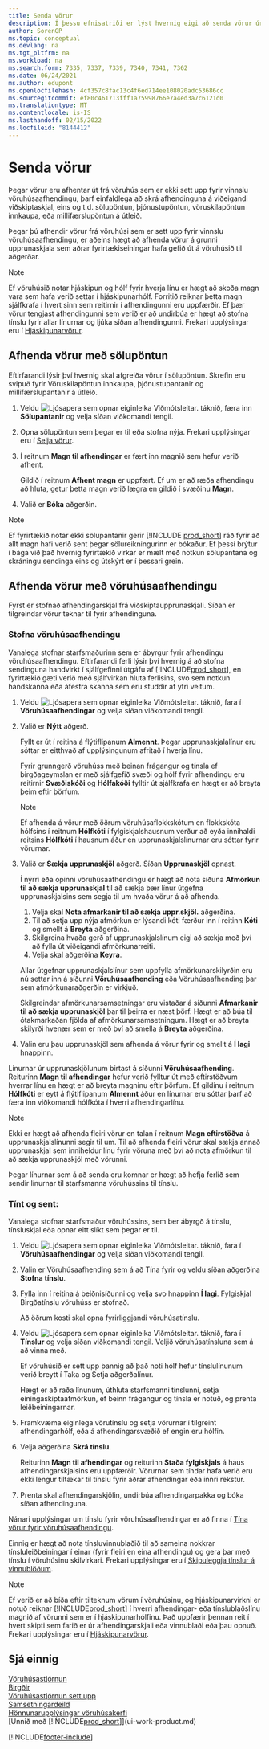 ```yaml
---
title: Senda vörur
description: Í þessu efnisatriði er lýst hvernig eigi að senda vörur úr vöruhúsinu eftir því hverjar skilgreiningar vöruhússins eru fyrir úrvinnslu sendingar.
author: SorenGP
ms.topic: conceptual
ms.devlang: na
ms.tgt_pltfrm: na
ms.workload: na
ms.search.form: 7335, 7337, 7339, 7340, 7341, 7362
ms.date: 06/24/2021
ms.author: edupont
ms.openlocfilehash: 4cf357c8fac13c4f6ed714ee108020adc53686cc
ms.sourcegitcommit: ef80c461713fff1a75998766e7a4ed3a7c6121d0
ms.translationtype: MT
ms.contentlocale: is-IS
ms.lasthandoff: 02/15/2022
ms.locfileid: "8144412"
---
```

# <a name="ship-items"></a>Senda vörur

Þegar vörur eru afhentar út frá vöruhús sem er ekki sett upp fyrir vinnslu vöruhúsaafhendingu, þarf einfaldlega að skrá afhendinguna á viðeigandi viðskiptaskjal, eins og t.d. sölupöntun, þjónustupöntun, vöruskilapöntun innkaupa, eða millifærslupöntun á útleið.

Þegar þú afhendir vörur frá vöruhúsi sem er sett upp fyrir vinnslu vöruhúsaafhendingu, er aðeins hægt að afhenda vörur á grunni upprunaskjala sem aðrar fyrirtækiseiningar hafa gefið út á vöruhúsið til aðgerðar.

> [!NOTE]
> Ef vöruhúsið notar hjáskipun og hólf fyrir hverja línu er hægt að skoða magn vara sem hafa verið settar í hjáskipunarhólf. Forritið reiknar þetta magn sjálfkrafa í hvert sinn sem reitirnir í afhendingunni eru uppfærðir. Ef þær vörur tengjast afhendingunni sem verið er að undirbúa er hægt að stofna tínslu fyrir allar línurnar og ljúka síðan afhendingunni. Frekari upplýsingar eru í [Hjáskipunarvörur](warehouse-how-to-cross-dock-items.md).

## <a name="to-ship-items-with-a-sales-order"></a>Afhenda vörur með sölupöntun

Eftirfarandi lýsir því hvernig skal afgreiða vörur í sölupöntun. Skrefin eru svipuð fyrir Vöruskilapöntun innkaupa, þjónustupantanir og millifærslupantanir á útleið.  

1. Veldu ![Ljósapera sem opnar eiginleika Viðmótsleitar.](media/ui-search/search_small.png "Segðu mér hvað þú vilt gera") táknið, færa inn **Sölupantanir** og velja síðan viðkomandi tengil.
2. Opna sölupöntun sem þegar er til eða stofna nýja. Frekari upplýsingar eru í [Selja vörur](sales-how-sell-products.md).
3. Í reitnum **Magn til afhendingar** er fært inn magnið sem hefur verið afhent.

    Gildið í reitnum **Afhent magn** er uppfært. Ef um er að ræða afhendingu að hluta, getur þetta magn verið lægra en gildið í svæðinu **Magn**.
4. Valið er **Bóka** aðgerðin.

> [!NOTE]
> Ef fyrirtækið notar ekki sölupantanir gerir [!INCLUDE [prod_short](includes/prod_short.md)] ráð fyrir að allt magn hafi verið sent þegar sölureikningurinn er bókaður. Ef þessi brýtur í bága við það hvernig fyrirtækið virkar er mælt með notkun sölupantana og skráningu sendinga eins og útskýrt er í þessari grein.

## <a name="to-ship-items-with-a-warehouse-shipment"></a>Afhenda vörur með vöruhúsaafhendingu

Fyrst er stofnað afhendingarskjal frá viðskiptaupprunaskjali. Síðan er tilgreindar vörur teknar til fyrir afhendinguna.

### <a name="to-create-a-warehouse-shipment"></a>Stofna vöruhúsaafhendingu

Vanalega stofnar starfsmaðurinn sem er ábyrgur fyrir afhendingu vöruhúsaafhendingu. Eftirfarandi ferli lýsir því hvernig á að stofna sendinguna handvirkt í sjálfgefinni útgáfu af [!INCLUDE[prod_short](includes/prod_short.md)], en fyrirtækið gæti verið með sjálfvirkan hluta ferlisins, svo sem notkun handskanna eða áfestra skanna sem eru studdir af ytri veitum.  

1. Veldu ![Ljósapera sem opnar eiginleika Viðmótsleitar.](media/ui-search/search_small.png "Segðu mér hvað þú vilt gera") táknið, fara í **Vöruhúsaafhendingar** og velja síðan viðkomandi tengil.  
2. Valið er **Nýtt** aðgerð.  

    Fyllt er út í reitina á flýtiflipanum **Almennt**. Þegar upprunaskjalalínur eru sóttar er eitthvað af upplýsingunum afritað í hverja línu.  

    Fyrir grunngerð vöruhúss með beinan frágangur og tínsla ef birgðageymslan er með sjálfgefið svæði og hólf fyrir afhendingu eru reitirnir **Svæðiskóði** og **Hólfakóði** fylltir út sjálfkrafa en hægt er að breyta þeim eftir þörfum.  

    > [!NOTE]  
    > Ef afhenda á vörur með öðrum vöruhúsaflokkskótum en flokkskóta hólfsins í reitnum **Hólfkóti** í fylgiskjalshausnum verður að eyða innihaldi reitsins **Hólfkóti** í hausnum áður en upprunaskjalslínurnar eru sóttar fyrir vörurnar.  
3. Valið er **Sækja upprunaskjöl** aðgerð. Síðan **Upprunaskjöl** opnast.

    Í nýrri eða opinni vöruhúsaafhendingu er hægt að nota síðuna **Afmörkun til að sækja upprunaskjal** til að sækja þær línur útgefna upprunaskjalsins sem segja til um hvaða vörur á að afhenda.

    1. Velja skal **Nota afmarkanir til að sækja uppr.skjöl.** aðgerðina.  
    2. Til að setja upp nýja afmörkun er lýsandi kóti færður inn í reitinn **Kóti** og smellt á **Breyta** aðgerðina.  
    3. Skilgreina hvaða gerð af upprunaskjalslínum eigi að sækja með því að fylla út viðeigandi afmörkunarreiti.  
    4. Velja skal aðgerðina **Keyra**.  

    Allar útgefnar upprunaskjalslínur sem uppfylla afmörkunarskilyrðin eru nú settar inn á síðunni **Vöruhúsaafhending** eða Vöruhúsaafhending þar sem afmörkunaraðgerðin er virkjuð.  

    Skilgreindar afmörkunarsamsetningar eru vistaðar á síðunni **Afmarkanir til að sækja upprunaskjöl** þar til þeirra er næst þörf. Hægt er að búa til ótakmarkaðan fjölda af afmörkunarsamsetningum. Hægt er að breyta skilyrði hvenær sem er með því að smella á **Breyta** aðgerðina.

4. Valin eru þau upprunaskjöl sem afhenda á vörur fyrir og smellt á **Í lagi** hnappinn.  

Línurnar úr upprunaskjölunum birtast á síðunni **Vöruhúsaafhending**. Reiturinn **Magn til afhendingar** hefur verið fylltur út með eftirstöðvum hverrar línu en hægt er að breyta magninu eftir þörfum. Ef gildinu í reitnum  **Hólfkóti** er eytt á flýtiflipanum **Almennt** áður en línurnar eru sóttar þarf að færa inn viðkomandi hólfkóta í hverri afhendingarlínu.  

> [!NOTE]  
> Ekki er hægt að afhenda fleiri vörur en talan í reitnum **Magn eftirstöðva** á upprunaskjalslínunni segir til um. Til að afhenda fleiri vörur skal sækja annað upprunaskjal sem inniheldur línu fyrir vöruna með því að nota afmörkun til að sækja upprunaskjöl með vörunni.  

Þegar línurnar sem á að senda eru komnar er hægt að hefja ferlið sem sendir línurnar til starfsmanna vöruhússins til tínslu.

### <a name="to-pick-and-ship"></a>Tínt og sent:

Vanalega stofnar starfsmaður vöruhússins, sem ber ábyrgð á tínslu, tínsluskjal eða opnar eitt slíkt sem þegar er til.  

1. Veldu ![Ljósapera sem opnar eiginleika Viðmótsleitar.](media/ui-search/search_small.png "Segðu mér hvað þú vilt gera") táknið, fara í **Vöruhúsaafhendingar** og velja síðan viðkomandi tengil.
2. Valin er Vöruhúsaafhending sem á að Tína fyrir og veldu síðan aðgerðina **Stofna tínslu**.
3. Fylla inn í reitina á beiðnisíðunni og velja svo hnappinn **Í lagi**. Fylgiskjal Birgðatínslu vöruhúss er stofnað.

    Að öðrum kosti skal opna fyrirliggjandi vöruhúsatínslu.
4. Veldu ![Ljósapera sem opnar eiginleika Viðmótsleitar.](media/ui-search/search_small.png "Segðu mér hvað þú vilt gera") táknið, fara í **Tínslur** og velja síðan viðkomandi tengil. Veljið vöruhúsatínsluna sem á að vinna með.

    Ef vöruhúsið er sett upp þannig að það noti hólf hefur tínslulínunum verið breytt í Taka og Setja aðgerðalínur.

    Hægt er að raða línunum, úthluta starfsmanni tínslunni, setja einingaskiptaafmörkun, ef beinn frágangur og tínsla er notuð, og prenta leiðbeiningarnar.

5. Framkvæma eiginlega vörutínslu og setja vörurnar í tilgreint afhendingarhólf, eða á afhendingarsvæðið ef engin eru hólfin.
6. Velja aðgerðina **Skrá tínslu**.

    Reiturinn **Magn til afhendingar** og reiturinn **Staða fylgiskjals** á haus afhendingarskjalsins eru uppfærðir. Vörurnar sem tíndar hafa verið eru ekki lengur tiltækar til tínslu fyrir aðrar afhendingar eða innri rekstur.
7. Prenta skal afhendingarskjölin, undirbúa afhendingarpakka og bóka síðan afhendinguna.

Nánari upplýsingar um tínslu fyrir vöruhúsaafhendingar er að finna í [Tína vörur fyrir vöruhúsaafhendingu](warehouse-how-to-pick-items-for-warehouse-shipment.md).

Einnig er hægt að nota tínsluvinnublaðið til að sameina nokkrar tínsluleiðbeiningar í einar (fyrir fleiri en eina afhendingu) og gera þar með tínslu í vöruhúsinu skilvirkari. Frekari upplýsingar eru í [Skipuleggja tínslur á vinnublöðum](warehouse-how-to-plan-picks-in-worksheets.md).

> [!NOTE]
> Ef verið er að bíða eftir tilteknum vörum í vöruhúsinu, og hjáskipunarvirkni er notuð reiknar [!INCLUDE[prod_short](includes/prod_short.md)] í hverri afhendingar- eða tínslublaðslínu magnið af vörunni sem er í hjáskipunarhólfinu. Það uppfærir þennan reit í hvert skipti sem farið er úr afhendingarskjali eða vinnublaði eða þau opnuð. Frekari upplýsingar eru í [Hjáskipunarvörur](warehouse-how-to-cross-dock-items.md).

## <a name="see-also"></a>Sjá einnig

[Vöruhúsastjórnun](warehouse-manage-warehouse.md)  
[Birgðir](inventory-manage-inventory.md)  
[Vöruhúsastjórnun sett upp](warehouse-setup-warehouse.md)  
[Samsetningardeild](assembly-assemble-items.md)  
[Hönnunarupplýsingar vöruhúsakerfi](design-details-warehouse-management.md)  
[Unnið með [!INCLUDE[prod_short](includes/prod_short.md)]](ui-work-product.md)  


[!INCLUDE[footer-include](includes/footer-banner.md)]